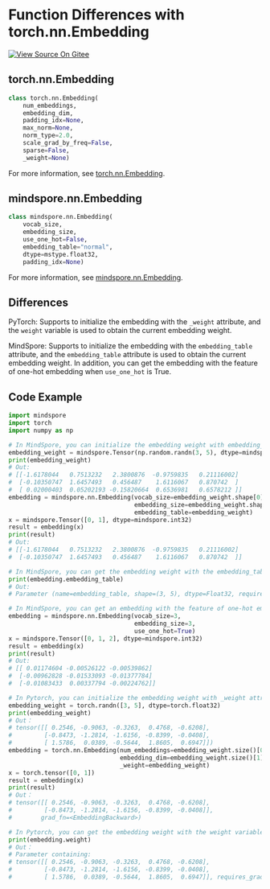 # Function Differences with torch.nn.Embedding

[![View Source On Gitee](https://gitee.com/mindspore/docs/raw/r1.6/resource/_static/logo_source_en.png)](https://gitee.com/mindspore/docs/blob/r1.6/docs/mindspore/migration_guide/source_en/api_mapping/pytorch_diff/nn_Embedding.md)

## torch.nn.Embedding

```python
class torch.nn.Embedding(
    num_embeddings,
    embedding_dim,
    padding_idx=None,
    max_norm=None,
    norm_type=2.0,
    scale_grad_by_freq=False,
    sparse=False,
    _weight=None)
```

For more information, see [torch.nn.Embedding](https://pytorch.org/docs/1.5.0/nn.html#torch.nn.Embedding).

## mindspore.nn.Embedding

```python
class mindspore.nn.Embedding(
    vocab_size,
    embedding_size,
    use_one_hot=False,
    embedding_table="normal",
    dtype=mstype.float32,
    padding_idx=None)
```

For more information, see [mindspore.nn.Embedding](https://mindspore.cn/docs/api/en/r1.6/api_python/nn/mindspore.nn.Embedding.html?#mindspore.nn.Embedding).

## Differences

PyTorch: Supports to initialize the embedding with the `_weight` attribute, and the `weight` variable is used to obtain the current embedding weight.

MindSpore: Supports to initialize the embedding with the `embedding_table` attribute, and the `embedding_table` attribute is used to obtain the current embedding weight. In addition, you can get the embedding with the feature of one-hot embedding when `use_one_hot` is True.

## Code Example

```python
import mindspore
import torch
import numpy as np

# In MindSpore, you can initialize the embedding weight with embedding_table attribute.
embedding_weight = mindspore.Tensor(np.random.randn(3, 5), dtype=mindspore.float32)
print(embedding_weight)
# Out:
# [[-1.6178044   0.7513232   2.3800876  -0.9759835   0.21116002]
#  [-0.10350747  1.6457493   0.456487    1.6116067   0.870742  ]
#  [ 0.02000403  0.05202193 -0.15820664  0.6536981   0.6578212 ]]
embedding = mindspore.nn.Embedding(vocab_size=embedding_weight.shape[0],
                                   embedding_size=embedding_weight.shape[1],
                                   embedding_table=embedding_weight)
x = mindspore.Tensor([0, 1], dtype=mindspore.int32)
result = embedding(x)
print(result)
# Out:
# [[-1.6178044   0.7513232   2.3800876  -0.9759835   0.21116002]
#  [-0.10350747  1.6457493   0.456487    1.6116067   0.870742  ]]

# In MindSpore, you can get the embedding weight with the embedding_table attribute.
print(embedding.embedding_table)
# Out:
# Parameter (name=embedding_table, shape=(3, 5), dtype=Float32, requires_grad=True)

# In MindSpore, you can get an embedding with the feature of one-hot embedding when use_one_hot is True.
embedding = mindspore.nn.Embedding(vocab_size=3,
                                   embedding_size=3,
                                   use_one_hot=True)
x = mindspore.Tensor([0, 1, 2], dtype=mindspore.int32)
result = embedding(x)
print(result)
# Out:
# [[ 0.01174604 -0.00526122 -0.00539862]
#  [-0.00962828 -0.01533093 -0.01377784]
#  [-0.01083433  0.00337794 -0.00224762]]

# In Pytorch, you can initialize the embedding weight with _weight attribute.
embedding_weight = torch.randn([3, 5], dtype=torch.float32)
print(embedding_weight)
# Out：
# tensor([[ 0.2546, -0.9063, -0.3263,  0.4768, -0.6208],
#         [-0.8473, -1.2814, -1.6156, -0.8399, -0.0408],
#         [ 1.5786,  0.0389, -0.5644,  1.8605,  0.6947]])
embedding = torch.nn.Embedding(num_embeddings=embedding_weight.size()[0],
                               embedding_dim=embedding_weight.size()[1],
                               _weight=embedding_weight)
x = torch.tensor([0, 1])
result = embedding(x)
print(result)
# Out：
# tensor([[ 0.2546, -0.9063, -0.3263,  0.4768, -0.6208],
#         [-0.8473, -1.2814, -1.6156, -0.8399, -0.0408]],
#        grad_fn=<EmbeddingBackward>)

# In Pytorch, you can get the embedding weight with the weight variable.
print(embedding.weight)
# Out：
# Parameter containing:
# tensor([[ 0.2546, -0.9063, -0.3263,  0.4768, -0.6208],
#         [-0.8473, -1.2814, -1.6156, -0.8399, -0.0408],
#         [ 1.5786,  0.0389, -0.5644,  1.8605,  0.6947]], requires_grad=True)
```
